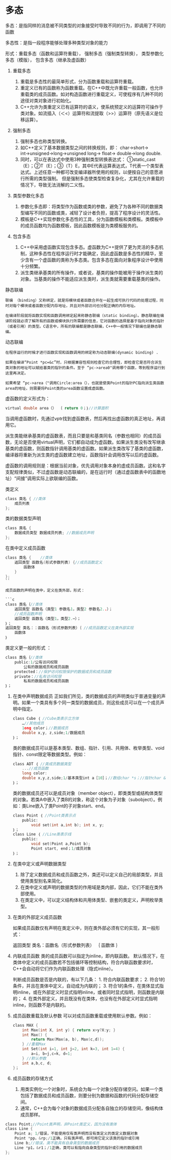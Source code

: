 # 多态
多态：是指同样的消息被不同类型的对象接受时导致不同的行为，即调用了不同的函数

多态性：是指一段程序能够处理多种类型对象的能力

形式：重载多态（函数和运算符重载）， 强制多态（强制类型转换）， 类型参数化多态（模版）， 包含多态（继承及虚函数）

1. 重载多态
    1. 重载是多态性的最简单形式，分为函数重载和运算符重载。
    2. 重定义已有的函数称为函数重载。在C++中既允许重载一般函数，也允许重载类的成员函数。如对构造函数进行重载定义，可使程序有几种不同的途径对类对象进行初始化。
    3. C++允许为类重定义已有运算符的语义，使系统预定义的运算符可操作于类对象。如流插入（＜<）运算符和流提取（>>）运算符（原先语义是位移运算）。

2. 强制多态
    1. 强制多态也称类型转换。
    2. 如C++定义了基本数据类型之间的转换规则，即：
        char→short→ int→unsigned→long→unsigned
        long→ float→ double→long double.
    3. 同时，可以在表达式中使用3种强制类型转换表达式：
        ①static_cast<T>（E）；②T（E）；③（T）E，其中E代表运算表达式，T代表一个类型表达式。上述任意一种都可改变编译器所使用的规则，以便按自己的意愿进行所需的类型强制。
        但是强制多态使类型检查复杂化，尤其在允许重载的情况下，导致无法消解的二义性。

3. 类型参数化多态
    1. 参数化多态即：将类型作为函数或类的参数，避免了为各种不同的数据类型编写不同的函数或类，减轻了设计者负担，提高了程序设计的灵活性。
    2. 模板是C++实现参数化多态性的工具，分为函数模板和类模板。类模板中的成员函数均为函数模板，因此函数模板是为类模板服务的。

4. 包含多态
    1. C++中采用虚函数实现包含多态。虚函数为C++提供了更为灵活的多态机制，这种多态性在程序运行时才能确定，因此虚函数是多态性的精华，至少含有一个虚函数的类称为多态类。包含多态在面向对象程序设计中使用十分频繁。
    2. 派生类继承基类的所有操作，或者说，基类的操作能被用于操作派生类的对象。当基类的操作不能适应派生类时，派生类就需要重载基类的操作。

静态联编

    联编 （binding）又称绑定，就是将模块或者函数合并在一起生成可执行代码的处理过程，同时对每个模块或者函数分配内存地址，并且对外部访问也分配正确的内存地址。

    在编译阶段就将函数实现和函数调用绑定起来称静态联编（static binding）。静态联编在编译阶段就必须了解所有的函数或模块执行所需要的信息，它对函数的选择是基于指向对象的指针（或者引用）的类型。C语言中，所有的联编都是静态联编，C++中一般情况下联编也是静态联编。

动态联编

    在程序运行的时候才进行函数实现和函数调用的绑定称为动态联编(dynamic binding) .

    如果在编译“Point *pc=&c”时，只根据兼容性规则检查它的合理性，即检查它是否符合派生类对象的地址可以赋给基类的指针的条件。至于 “pc->area0"调用哪个函数，等到程序运行到这里再决定。

    如果希望 “pc->area（"调用Circle:area（），也就是使类Point的指针PC指向派生类函数area的地址，则需要将Point类的area函数设置成虚函数。

虚函数的定义形式为：
```c
virtual double area（） ｛ return 0；｝//计算面积
```

当调用虚函数时，先通过vptr找到虚函数表，然后再找出虚函数的真正地址，再调用它。

派生类能继承基类的虚函数表，而且只要是和基类同名（参数也相同）的成员函数，无论是否使用virtual声明，它们都自动成为虚函数。如果派生类没有改写继承基类的虚函数，则函数指针调用基类的虚函数。如果派生类改写了基类的虚函数，编译器将重新为派生类的虚函数建立地址，函数指针会调用改写以后的虚函数。

虚函数的调用规则是：根据当前对象，优先调用对象本身的虚成员函数。这和名字支配规律类似，不过虚函数是动态联编的，是在运行时（通过虚函数表中的函数地址）“间接”调用实际上欲联编的函数。

类定义
```c
class 类名 { //类体
    成员列表
};
```
类的数据类型声明
```c
class 类名 {
    数据成员类型 数据成员列表; //数据成员声明
};
```
在类中定义成员函数
```c
class 类名 {    //类体
    返回类型 函数名(形式参数列表) {//成员函数定义
        函数体
    }
};
``

成员函数的声明在类中，定义在类外部，形式：

```c
class 类名｛//类体
    返回类型 函数名（类型1 参数名1，类型2 参数名2..）；
    //成员函数声明
    返回类型 函数名（类型1，类型2.⋯）；
｝；
返回类型 类名：：函数名（形式参数列表）｛ //成员函数定义在类外部实现
    函数体
｝
```

类定义更一般的形式 ：
```c
class 类名｛//类体
    public:1/公有访问权限
        公有的数据成员和成员函数
    protected：//保护访问权限保护的数据成员和成员函数
    private：//私有访问权限
        私有的数据成员和成员函数
｝；
```


1. 在类中声明数据成员
    正如我们所见，类的数据成员的声明类似于普通变量的声明。如果一个类具有多个同一类型的数据成员，则这些成员可以在一个成员声明中指定。
    ```c
    class Cube ｛ //Cube类表示立方体
        …//其他成员
        1ong color；//数据成员
        double x,y, z,side;1/数据成员
    ｝；
    ```

    类的数据成员可以是基本类型、数组、指针、引用、共用体、枚举类型、void指针、const限定等数据类型。例如：

    ```c
    class ADT ｛ //类成员数据类型
        ...//成员函数
        long color:
        double x,y,z,side;1/基本类型int a［10］；//数组char *s；//指针char &r;//引用void *p; //void指针
    ｝；
    ```

    类的数据成员还可以是成员对象（member object），即类类型或结构体类型的对象。若类A中嵌入了类B的对象，称这个对象为子对象（subobject）。例如：类Line嵌入了类Point的子对象start、end。

    ```c
    class Point ｛ //Point类表示点
        public:
            void set(int a,int b); int x, y;
    ｝；
    class Line ｛ //Line类表示线
        public:
            void set(Point a,Point b);
            Point start, end；1/成员对象
    ｝；
    ```
2. 在类中定义或声明数据类型
    1. 除了定义数据成员和成员函数之外，类还可以定义自己的局部类型，并且使用类型别名来简化。
    2. 在类中定义或声明的数据类型的作用域是类内部，因此，它们不能在类外部使用。
    3. 在类定义中，可以定义结构体和共用体类型、嵌套的类定义，声明枚举类型。

1. 在类的外部定义成员函数

    如果成员函数仅有声明在类定义中，则在类外部必须有它的实现，其一般形式：

    返回类型 类名：函数名（形式参数列表）
    ｛
        函数体
    ｝

2. 内联成员函数
    类的成员函数可以指定为inline，即内联函数。
    默认情况下，在类体中定义的成员函数若不包括循环等控制结构，符合内联函数要求时，C++会自动将它们作为内联函数处理（隐式inline）。

    判断成员函数是否是内联的，有以下几条：
        1. 符合内联函数要求；
        2. 符合1的条件，并且在类体中定义，自动成为内联的；
        3. 符合1的条件，在类体显式指明inline，或在外部定义时显式指明inline，或者同时显式指明，则函数是内联的；
        4. 在类外部定义，并且既没有在类体，也没有在外部定义时显式指明inline，则函数不是内联的。

3. 成员函数重载及默认参数
    可以对成员函数重载或使用默认参数。例如：
    ```c
    class MAX {
        int Max(int X, int y) { return x>y?Х:y; }
        int Max() {
            return Max(Max(a, b), Max(c,d));
        } //重载Max
        int Set(int i=1, int j=2, int k=3, int 1=4) {
            a=i, b=j,c=k, d=1;
        } //默认参数
        int a,b,c, d;
    }；
    ```

4. 成员函数的存储方式
    1. 用类实例化一个对象时，系统会为每一个对象分配存储空问。如果一个类包括了数据成员和成员函数，则要分别为数据和函数的代码分配存储空间。
    2. 通常，C++会为每个对象的数据成员分配各自独立的存储空间，像结构体成员那样。

```c
class Point;//Point类声明，非Point类定义，因为没有类体
class Line {
    Point a; 1/错误，不能使用仅有类声明而没有类定义的类定义数据对象
    Point *pp，&rp;/1正确，只有类声明，即可用它定义该类的指针或引用
    Line b;//错误，类不能具有自身类型的数据成员
    Line *p1，&r1；/1正确，类可以有指向自身类型的指针或引用的数据成员
};
```

